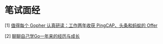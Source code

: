 # 笔试面经

\[1\] [值得每个 Gopher 认真研读：工作两年收获 PingCAP、头条和蚂蚁的 Offer](https://mp.weixin.qq.com/s/acePzNpkHISLDkaNc-8vCA)

\[2\] [聊聊自己学Go一年来的经历与成长](https://juejin.im/post/6863680036407345166)

